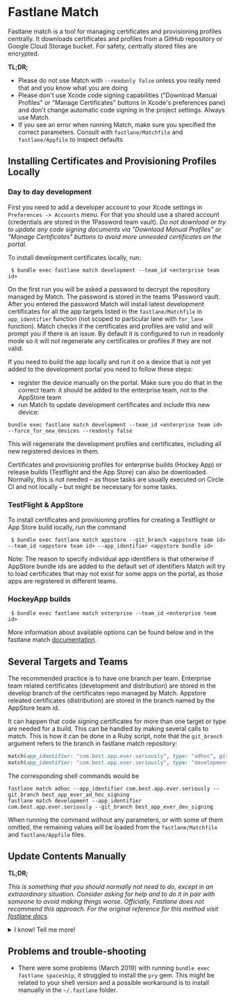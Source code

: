 Fastlane Match
==============

Fastlane match is a tool for managing certificates and provisioning profiles centrally. It downloads certificates and profiles from a GitHub repository or Google Cloud Storage bucket. For safety, centrally stored files are encrypted.

**TL;DR;**

- Please do not use Match with `--readonly false` unless you really need that and you know what you are doing
- Please don't use Xcode code signing capabilities ("Download Manual Profiles" or "Manage Certificates" buttons in Xcode's preferences pane) and don't change automatic code signing in the project settings. Always use Match.
- If you see an error when running Match, make sure you specified the correct parameters. Consult with `fastlane/Matchfile` and `fastlane/Appfile` to inspect defaults

## Installing Certificates and Provisioning Profiles Locally

### Day to day development

First you need to add a developer account to your Xcode settings in `Preferences -> Accounts` menu. For that you should use a shared account (credentials are stored in the 1Password team vault). _Do not download or try to update any code signing documents via "Download Manual Profiles" or "Manage Certificates" buttons to avoid more unneeded certificates on the portal._

To install development certificates locally, run:

```shell
 $ bundle exec fastlane match development --team_id <enterprise team id>
```

On the first run you will be asked a password to decrypt the repository managed by Match. The password is stored in the teams 1Password vault. After you entered the password Match will install latest development certificates for all the app targets listed in the `fastlane/Matchfile` in `app_identifier` function (not scoped to particular lane with `for_lane` function). 
Match checks if the certificates and profiles are valid and will prompt you if there is an issue. By default it is configured to run in readonly mode so it will not regenerate any certificates or profiles if they are not valid.

If you need to build the app locally and run it on a device that is not yet added to the development portal you need to follow these steps:

- register the device manually on the portal. Make sure you do that in the correct team: it should be added to the enterprise team, not to the AppStore team
- run Match to update development certificates and include this new device:

```
bundle exec fastlane match development --team_id <enterprise team id> --force_for_new_devices --readonly false
```

This will regenerate the development profiles and certificates, including all new registered devices in them.

Certificates and provisioning profiles for enterprise builds (Hockey App) or release builds (Testflight and the App Store) can also be downloaded. Normally, this is not needed – as those tasks are usually executed on Circle CI and not locally – but might be necessary for some tasks.

### TestFlight & AppStore

To install certificates and provisioning profiles for creating a Testflight or App Store build locally, run the command

```shell
 $ bundle exec fastlane match appstore --git_branch <appstore team id> --team_id <appstore team id> --app_identifier <appstore bundle id>
```

Note: The reason to specify individual app identifiers is that otherwise if AppStore bundle ids are added to the default set of identifiers Match will try to load certificates that may not exist for some apps on the portal, as those apps are registered in different teams.

### HockeyApp builds

```shell
 $ bundle exec fastlane match enterprise --team_id <enterprise team id>
```

More information about available options can be found below and in the fastlane match [documentation](https://docs.fastlane.tools/actions/match/).

## Several Targets and Teams

The recommended practice is to have one branch per team. Enterprise team related certificates (development and distribution) are stored in the develop branch of the certificates repo managed by Match. Appstore releated certificates (distribution) are stored in the branch named by the AppStore team id.

It can happen that code signing certificates for more than one target or type are needed for a build. This can be handled by making several calls to match. This is how it can be done in a Ruby script, note that the `git_branch` argument refers to the branch in fastlane match repository:

```ruby
match(app_identifier: "com.best.app.ever.seriously", type: "adhoc", git_branch: "best_app_ever_ad_hoc_signing")
match(app_identifier: "com.best.app.ever.seriously", type: "development", git_branch: "best_app_ever_dev_signing")
```

The corresponding shell commands would be

```shell
fastlane match adhoc --app_identifier com.best.app.ever.seriously --git_branch best_app_ever_ad_hoc_signing
fastlane match development --app_identifier com.best.app.ever.seriously --git_branch best_app_ever_dev_signing
```

When running the command without any parameters, or with some of them omitted, the remaining values will be loaded from the `fastlane/Matchfile`  and `fastlane/Appfile` files.

## Update Contents Manually

**TL;DR;**

_This is something that you should normally not need to do, except in an extraordinary situation. Consider asking for help and to do it in pair with someone to avoid making things worse. Officially, Fastlane does not recommend this approach. For the original reference for this method visit [fastlane docs](https://docs.fastlane.tools/advanced/other/#manually-manage-the-fastlane-match-repo)._

<details>
<summary>I know! Tell me more!</summary>

Apple does not allow more than two distribution certificates per account, so it can happen that fastlane match cannot create a new distribution certificate and is unable to figure out which existing certificate to link with a new provisioning profile. Fastlane match provides a utility for revoking and deleting all existing certificates and provisioning profiles and replace them with new ones generated by fastlane match. This is, however, not always advisable. Nuking existing enterprise certificates can be a really bad idea as in house apps (that is, hockey app builds) will stop working. It does not affect builds submitted to TestFlight or AppStore in any way.

Since the files in the GitHub repository are encrypted they cannot be updated directly. Fastlane match provides a couple of helper functions. To clone the repository, open a ruby console and call `Match::GitHelper.clone`. Babylon specific credentials can be found in the iOS 1Password vault.

```shell
$ bundle console
irb(main):001:0> require 'match'
=> true
irb(main):002:0> branch = 'build_target'
=> "build_target"
irb(main):003:0> git_url = 'https://github.com/path/to/fastlane/match/repo'
=> "https://github.com/path/to/fastlane/match/repo"
irb(main):004:0> shallow_clone = false
=> false
irb(main):005:0> password = 'long-and-super-secret'
=> "long-and-super-secret"
irb(main):006:0> workspace = Match::GitHelper.clone(git_url, shallow_clone, manual_password: password, branch: branch)
[14:22:10]: Cloning remote git repo…
[14:22:10]: If cloning the repo takes too long, you can use the `clone_branch_directly` option in match.
[14:22:12]: Checking out branch build_target…
[14:22:12]: 🔓  Successfully decrypted certificates repo
=> "/var/folders/8k/r0x0ys_927q8vq5_tq01ntjd2b03m3/T/d20190228-92193-16w4fz2"
```
Open another terminal session and navigate to the folder name returned by `Match::GitHelper.clone`. Once all edits are complete, return to the ruby console. Beware that you must let fastlane match commit the changes that have been made. If you try to commit changes manually they will not be encrypted correctly.

```shell
irb(main):007:0> commit_message = 'Updated provisioning profiles as required.'
=> "Updated provisioning profiles as required.”
irb(main):008:> Match::GitHelper.commit_changes(workspace, commit_message, git_url, branch)
[14:28:44]: 🔒  Successfully encrypted certificates repo
[14:28:44]: Pushing changes to remote git repo…
=> nil
```

It can be convenient to store the password in the environment hash

```shell
irb(main):008:> ENV[“MATCH_PASSWORD"] = 'long-and-super-secret'
```

The password itself can be found in the iOS team 1Password vault. Note that this is the password for the encryption key, not a password for accessing iTunes connect.

Certificates are stored in three folders

```shell
 certs/development
 certs/distribution
 certs/enterprise
```

It might be necessary to manually make a certificate available in both the enterprise and distribution folder. Copying the files did not work (February 2019), but adding a soft link did.

Fastlane match expects the filename for the .p12 and .cer to be `certificate id`.p12 and `certificate id`.cer, whereas manually generated certificates that have been downloaded from the developer portal are named `team id`.cer and `team id`.p12.

## Accessing Apple Developer Portal with fastlane spaceship

Fastlane has a utility for interacting with Apple Developer Portal and the App Store Connect API called [spaceship](https://github.com/fastlane/fastlane/tree/master/spaceship).

The certificate id can be found by inspecting the certificate in the spaceship playground.

```shell
$ fastlane spaceship
…
Username: apple_developer_id@icloud.com
Logging into to iTunes Connect (apple_developer_id@icloud.com)...
Successfully logged in to iTunes Connect
Logging into the Developer Portal (apple_developer_id@icloud.com)...
Successfully logged in to the Developer Portal
---------------------------------------
| Welcome to the spaceship playground |
---------------------------------------
Enter docs to open up the documentation
Enter exit to exit the spaceship playground
Enter _ to access the return value of the last executed command
Just enter the commands and confirm with Enter
[1] pry(#<Spaceship::Playground>)> certificates = Spaceship::Portal.certificate.all
The current user is in 2 teams. Pass a team ID or call `select_team` to choose a team. Using the first one for now.
=> [<Spaceship::Portal::Certificate::Development
        id="CV89FKERTS",
        name="iOS Development",
        status="Issued",
        created=2018-03-05 20:54:38 UTC,
        expires=2019-03-05 20:44:38 UTC,
        owner_type="teamMember",
        owner_name="Latosius Silversong",
        owner_id="BH9RFFETSAS",
        type_display_id="6FG4WEDART",
        can_download=true>,
...
```

Fastlane spaceship will prompt for a password for the apple id to log in to iTunes connect if it is not available.
It seems that fastlane match cannot always figure out when to re-use an existing certificate (February 2019) for a new provisioning profile.

Provisioning profiles are stored in

```shell
profiles/adhoc
profiles/appstore
profiles/development
profiles/enterprise
```

Fastlane match requires that provisioning profiles are named AdHoc_`bundle identifier`.mobileprovision, AppStore_`bundle identifier`.mobileprovision, Development_`bundle identifier`.mobileprovision or InHouse_`bundle identifier`.mobileprovision.

</details>

## Problems and trouble-shooting

- There were some problems (March 2019) with running `bundle exec fastlane spaceship`, it struggled to install the `pry` gem. This might be related to your shell version and a possible workaround is to install manually in the `~/.fastlane` folder.

